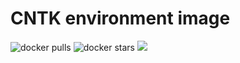 # CNTK environment image

![docker pulls](https://img.shields.io/docker/pulls/linkernetworks/cntk.svg) ![docker stars](https://img.shields.io/docker/stars/linkernetworks/cntk.svg) [![](https://images.microbadger.com/badges/image/linkernetworks/cntk.svg)](https://microbadger.com/images/linkernetworks/cntk "linkernetworks/cntk image metadata")
